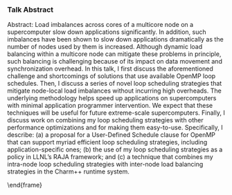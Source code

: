 
### Talk Abstract

Abstract:  Load imbalances across cores of a multicore node on a supercomputer slow down applications significantly. In addition, such imbalances have been shown to slow down applications dramatically as the number of nodes used by them is increased. Although dynamic load balancing within a multicore node can mitigate these problems in principle, such balancing is challenging because of its impact on data movement and synchronization overhead. In this talk, I first discuss the aforementioned challenge and shortcomings of solutions that use available OpenMP loop schedules. Then, I discuss a series of novel loop scheduling strategies that mitigate node-local load imbalances without incurring high overheads. The underlying methodology helps speed up applications on supercomputers with minimal application programmer intervention. We expect that these techniques will be useful for future extreme-scale supercomputers. Finally, I discuss work on combining my loop scheduling strategies with other performance optimizations and for making them easy-to-use. Specifically, I describe: (a) a proposal for a User-Defined Schedule clause for OpenMP that can support myriad efficient loop scheduling strategies, including application-specific ones; (b) the use of my loop scheduling strategies as a policy in LLNL’s RAJA framework; and (c) a technique that combines my intra-node loop scheduling strategies with inter-node load balancing strategies in the Charm++ runtime system.

\end{frame}